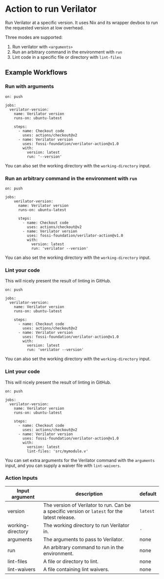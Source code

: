 # Action to run Verilator

Run Verilator at a specific version. It uses Nix and its wrapper devbox to run the requested version at low overhead.

Three modes are supported:

1. Run verilator with `<arguments>`
2. Run an arbitrary command in the environment with `run`
3. Lint code in a specific file or directory with `lint-files`

## Example Workflows

### Run with arguments

```
on: push

jobs:
  verilator-version:
    name: Verilator version
    runs-on: ubuntu-latest

    steps:
      - name: Checkout code
        uses: actions/checkout@v2
      - name: Verilator version
        uses: fossi-foundation/verilator-action@v1.0
        with:
          version: latest
          run: '--version'
```

You can also set the working directory with the `working-directory` input.

### Run an arbitrary command in the environment with `run`

```
on: push

jobs:
    verilator-version:
      name: Verilator version
      runs-on: ubuntu-latest

      steps:
        - name: Checkout code
          uses: actions/checkout@v2
        - name: Verilator version
          uses: fossi-foundation/verilator-action@v1.0
          with:
            version: latest
            run: 'verilator --version'
  ```

You can also set the working directory with the `working-directory` input.

### Lint your code

This will nicely present the result of linting in GitHub.

```
on: push

jobs:
  verilator-version:
    name: Verilator version
    runs-on: ubuntu-latest

    steps:
      - name: Checkout code
        uses: actions/checkout@v2
      - name: Verilator version
        uses: fossi-foundation/verilator-action@v1.0
        with:
          version: latest
          run: 'verilator --version'
  ```

You can also set the working directory with the `working-directory` input.

### Lint your code

This will nicely present the result of linting in GitHub.

```
on: push

jobs:
  verilator-version:
    name: Verilator version
    runs-on: ubuntu-latest

    steps:
      - name: Checkout code
        uses: actions/checkout@v2
      - name: Verilator version
        uses: fossi-foundation/verilator-action@v1.0
        with:
          version: latest
          lint-files: 'src/mymodule.v'
```

You can set extra arguments for the Verilator command with the `arguments` input, and you can supply a waiver file with `lint-waivers`.

### Action Inputs

| Input argument | description                                                                                    | default               |
| -------------- | ---------------------------------------------------------------------------------------------- | --------------------- |
| version        | The version of Verilator to run. Can be a specific version or `latest` for the latest release. | `latest`              |
| working-directory | The working directory to run Verilator in.                                                  | `.`                   |
| arguments      | The arguments to pass to Verilator.                                                            | none                  |
| run            | An arbitrary command to run in the environment.                                               | none                  |
| lint-files     | A file or directory to lint.                                                                    | none                  |
| lint-waivers   | A file containing lint waivers.                                                                | none                  |